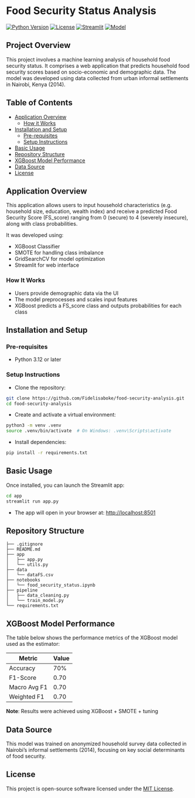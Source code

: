 # Food Security Status Analysis
[![Python Version](https://img.shields.io/badge/python-3.12+-blue.svg)](https://www.python.org/downloads/)
[![License](https://img.shields.io/badge/license-MIT-green.svg)](LICENSE)
[![Streamlit](https://img.shields.io/badge/Streamlit-Enabled-red)](https://streamlit.io/)
[![Model](https://img.shields.io/badge/model-XGBoost-orange)](https://xgboost.readthedocs.io/)

## Project Overview
This project involves a machine learning analysis of household food security status. It comprises a web application that predicts household food security scores based on socio-economic and demographic data. The model was developed using data collected from urban informal settlements in Nairobi, Kenya (2014).

## Table of Contents
- [Application Overview](#application-overview)
    - [How it Works](#how-it-works)
- [Installation and Setup](#installation-and-setup)
    - [Pre-requisites](#pre-requisites)
    - [Setup Instructions](#setup-instructions)
- [Basic Usage](#basic-usage)
- [Repository Structure](#repository-structure)
- [XGBoost Model Performance](#xgboost-model-performance)
- [Data Source](#data-source)
- [License](#license)

## Application Overview
This application allows users to input household characteristics (e.g. household size, education, wealth index) and receive a predicted Food Security Score (FS_score) ranging from 0 (secure) to 4 (severely insecure), along with class probabilities.

It was developed using:
- XGBoost Classifier
- SMOTE for handling class imbalance
- GridSearchCV for model optimization
- Streamlit for web interface

### How It Works
- Users provide demographic data via the UI
- The model preprocesses and scales input features
- XGBoost predicts a FS_score class and outputs probabilities for each class

## Installation and Setup
### Pre-requisites
- Python 3.12 or later

### Setup Instructions
- Clone the repository:
```bash
git clone https://github.com/Fidelisaboke/food-security-analysis.git
cd food-security-analysis
```

- Create and activate a virtual environment:
```bash
python3 -m venv .venv
source .venv/bin/activate  # On Windows: .venv\Scripts\activate
```

- Install dependencies:
```bash
pip install -r requirements.txt
```

## Basic Usage
Once installed, you can launch the Streamlit app:
```bash
cd app
streamlit run app.py
```
- The app will open in your browser at: [http://localhost:8501](http://localhost:8501)

## Repository Structure
```
├── .gitignore
├── README.md
├── app
│   ├── app.py
│   └── utils.py
├── data
│   └── dataFS.csv
├── notebooks
│   └── food_security_status.ipynb
├── pipeline
│   ├── data_cleaning.py
│   └── train_model.py
└── requirements.txt
```

## XGBoost Model Performance
The table below shows the performance metrics of the XGBoost model used as the estimator:

| Metric       | Value |
| ------------ | ----- |
| Accuracy     | 70%   |
| F1-Score     | 0.70  |
| Macro Avg F1 | 0.70  |
| Weighted F1  | 0.70  |

**Note**: Results were achieved using XGBoost + SMOTE + tuning

## Data Source
This model was trained on anonymized household survey data collected in Nairobi’s informal settlements (2014), focusing on key social determinants of food security.

## License
This project is open-source software licensed under the [MIT License](https://opensource.org/license/MIT).
